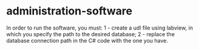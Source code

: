 # administration-software
In order to run the software, you must:
1 - create a udl file using labview, in which you specify the path to the desired database;
2 - replace the database connection path in the C# code with the one you have.

